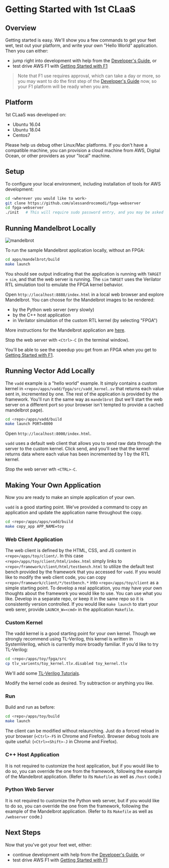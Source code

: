 <a name="top"></a>
# Getting Started with 1st CLaaS

## Overview

Getting started is easy. We'll show you a few commands to get your feet wet, test out your platform, and write your own "Hello World" application. Then you can either:

  - jump right into development with help from the [Developer's Guide](DevelopersGuide.md#top), or
  - test drive AWS F1 with [Getting Started with F1](GettingStartedF1.md#top)

> Note that F1 use requires approval, which can take a day or more, so you may want to do the first step of the [Developer's Guide](doc/DevelopersGuide.md#top) now, so your F1 platform will be ready when you are.


## Platform

1st CLaaS was developed on:

  - Ubuntu 16.04
  - Ubuntu 18.04
  - Centos7
  
Please help us debug other Linux/Mac platforms. If you don't have a compatible machine, you can provision a cloud machine from AWS, Digital Ocean, or other providers as your "local" machine.


## Setup


To configure your local environment, including installation of tools for AWS development:

```sh
cd <wherever you would like to work>
git clone https://github.com/alessandrocomodi/fpga-webserver
cd fpga-webserver
./init   # This will require sudo password entry, and you may be asked to update your $PATH.)
```


## Running Mandelbrot Locally

![mandelbrot](http://fractalvalley.net/img?json={%22x%22:-0.9836,%22y%22:-0.279,%22pix_x%22:0.00001906,%22pix_y%22:0.00001906,%22width%22:1018,%22height%22:74,%22max_depth%22:1225,%22modes%22:66,%22renderer%22:%22cpp%22})

To run the sample Mandelbrot application locally, without an FPGA:

```sh
cd apps/mandelbrot/build
make launch
```

You should see output indicating that the application is running with `TARGET` = `sim`, and that the web server is running. The `sim` `TARGET` uses the Verilator RTL simulation tool to emulate the FPGA kernel behavior.

Open `http://localhost:8888/index.html` in a local web browser and explore Mandelbrot. You can choose for the Mandelbrot images to be rendered:

  - by the Python web server (very slowly)
  - by the C++ host application
  - in Verilator simulation of the custom RTL kernel (by selecting "FPGA")

More instructions for the Mandelbrot application are [here](../apps/mandelbrot).

Stop the web server with `<Ctrl>-C` (in the terminal window).

You'll be able to see the speedup you get from an FPGA when you get to [Getting Started with F1](GettingStartedF1.md#top).


## Running Vector Add Locally

The `vadd` example is a "hello world" example. It simply contains a custom kernel in `<repo>/apps/vadd/fpga/src/vadd_kernel.sv` that returns each value sent in, incremented by one. The rest of the application is provided by the framework. You'll run it the same way as `mandelbrot` (but we'll start the web server on a different port so your browser isn't tempted to provide a cached mandelbrot page).

```sh
cd <repo>/apps/vadd/build
make launch PORT=8000
```

Open `http://localhost:8000/index.html`.

`vadd` uses a default web client that allows you to send raw data through the server to the custom kernel. Click send, and you'll see that the kernel returns data where each value has been incremented by 1 by the RTL kernel.

Stop the web server wth `<CTRL>-C`.


<a name="CustomApp"></a>
## Making Your Own Application

Now you are ready to make an simple application of your own.

`vadd` is a good starting point. We've provided a command to copy an application and update the application name throughout the copy.

```sh
cd <repo>/apps/apps/vadd/build
make copy_app APP_NAME=toy
```


### Web Client Application

The web client is defined by the HTML, CSS, and JS content in `<repo>/apps/toy/client/`. In this case `<repo>/apps/toy/client/html/index.html` simply links to `<repo>/framework/client/html/testbench.html` to utilize the default test bench provided by the framework that you accessed for `vadd`. If you would like to modify the web client code, you can copy `<repo>/framework/client/*/testbench.*` into `<repo>/apps/toy/client` as a simple starting point. To develop a real application, you may have your own thoughts about the framework you would like to use. You can use what you like. Develop in a separate repo, or keep it in the same repo so it is consistently version controlled. If you would like `make launch` to start your web serer, provide `LAUNCH_W=<cmd>` in the application `Makefile`.


### Custom Kernel

The vadd kernel is a good starting point for your own kernel. Though we strongly recommend using TL-Verilog, this kernel is written in SystemVerilog, which is currently more broadly familiar. If you'd like to try TL-Verilog:

```sh
cd <repo>/apps/toy/fpga/src
cp tlv_varients/toy_kernel.tlv.disabled toy_kernel.tlv
```

We'll add some [TL-Verilog Tutorials](TLV_Tutorials.md#top).

Modify the kernel code as desired. Try subtraction or anything you like.


### Run

Build and run as before:

```sh
cd <repo>/apps/toy/build
make launch
```

The client can be modified without relaunching. Just do a forced reload in your browser (`<Ctrl>-F5` in Chrome and Firefox). Browser debug tools are quite useful: (`<Ctrl><Shift>-J` in Chrome and Firefox).


### C++ Host Application

It is not required to customize the host application, but if you would like to do so, you can override the one from the framework, following the example of the Mandelbrot application. (Refer to its `Makefile` as well as `/host` code.)


### Python Web Server

It is not required to customize the Python web server, but if you would like to do so, you can override the one from the framework, following the example of the Mandelbrot application. (Refer to its `Makefile` as well as `/webserver` code.)


## Next Steps

Now that you've got your feet wet, either:

  - continue development with help from the [Developer's Guide](DevelopersGuide.md#top), or
  - test drive AWS F1 with [Getting Started with F1](GettingStartedF1.md#top)
